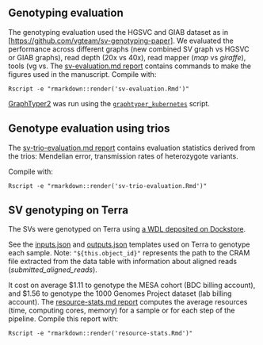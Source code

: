 ## Genotyping evaluation

The genotyping evaluation used the HGSVC and GIAB dataset as in [https://github.com/vgteam/sv-genotyping-paper]. 
We evaluated the performance across different graphs (new combined SV graph vs HGSVC or GIAB graphs), read depth (20x vs 40x), read mapper (*map* vs *giraffe*), tools (vg vs.
The [sv-evaluation.md report](sv-evaluation.md) contains commands to make the figures used in the manuscript.
Compile with:

```
Rscript -e "rmarkdown::render('sv-evaluation.Rmd')"
```

[GraphTyper2](https://github.com/DecodeGenetics/graphtyper) was run using the [`graphtyper_kubernetes`](graphtyper_kubernetes) script.

## Genotype evaluation using trios

The [sv-trio-evaluation.md report](sv-trio-evaluation.md) contains evaluation statistics derived from the trios: Mendelian error, transmission rates of heterozygote variants.

Compile with:

```
Rscript -e "rmarkdown::render('sv-trio-evaluation.Rmd')"
```


## SV genotyping on Terra

The SVs were genotyped on Terra using [a WDL deposited on Dockstore](https://dockstore.org/workflows/github.com/vgteam/vg_wdl/vg_mapgaffe_call_sv_cram:sv-giraffe-paper?tab=info).

See the [inputs.json](inputs.json) and [outputs.json](outputs.json) templates used on Terra to genotype each sample. 
Note: `"${this.object_id}"` represents the path to the CRAM file extracted from the data table with information about aligned reads (*submitted_aligned_reads*).

It cost on average $1.11 to genotype the MESA cohort (BDC billing account), and $1.56 to genotype the 1000 Genomes Project dataset (lab billing account).
The [resource-stats.md report](resource-stats.md) computes the average resources (time, computing cores, memory) for a sample or for each step of the pipeline.
Compile this report with:

```
Rscript -e "rmarkdown::render('resource-stats.Rmd')"
```
